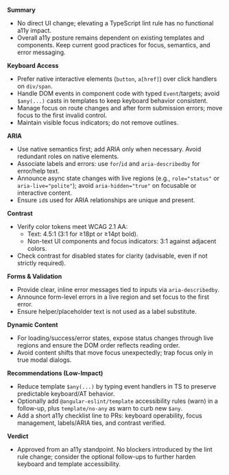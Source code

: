 **Summary**
- No direct UI change; elevating a TypeScript lint rule has no functional a11y impact.
- Overall a11y posture remains dependent on existing templates and components. Keep current good practices for focus, semantics, and error messaging.

**Keyboard Access**
- Prefer native interactive elements (`button`, `a[href]`) over click handlers on `div/span`.
- Handle DOM events in component code with typed `Event`/targets; avoid `$any(...)` casts in templates to keep keyboard behavior consistent.
- Manage focus on route changes and after form submission errors; move focus to the first invalid control.
- Maintain visible focus indicators; do not remove outlines.

**ARIA**
- Use native semantics first; add ARIA only when necessary. Avoid redundant roles on native elements.
- Associate labels and errors: use `for`/`id` and `aria-describedby` for error/help text.
- Announce async state changes with live regions (e.g., `role="status"` or `aria-live="polite"`); avoid `aria-hidden="true"` on focusable or interactive content.
- Ensure `id`s used for ARIA relationships are unique and present.

**Contrast**
- Verify color tokens meet WCAG 2.1 AA:
  - Text: 4.5:1 (3:1 for ≥18pt or ≥14pt bold).
  - Non-text UI components and focus indicators: 3:1 against adjacent colors.
- Check contrast for disabled states for clarity (advisable, even if not strictly required).

**Forms & Validation**
- Provide clear, inline error messages tied to inputs via `aria-describedby`.
- Announce form-level errors in a live region and set focus to the first error.
- Ensure helper/placeholder text is not used as a label substitute.

**Dynamic Content**
- For loading/success/error states, expose status changes through live regions and ensure the DOM order reflects reading order.
- Avoid content shifts that move focus unexpectedly; trap focus only in true modal dialogs.

**Recommendations (Low-Impact)**
- Reduce template `$any(...)` by typing event handlers in TS to preserve predictable keyboard/AT behavior.
- Optionally add `@angular-eslint/template` accessibility rules (warn) in a follow-up, plus `template/no-any` as warn to curb new `$any`.
- Add a short a11y checklist line to PRs: keyboard operability, focus management, labels/ARIA ties, and contrast verified.

**Verdict**
- Approved from an a11y standpoint. No blockers introduced by the lint rule change; consider the optional follow-ups to further harden keyboard and template accessibility.
